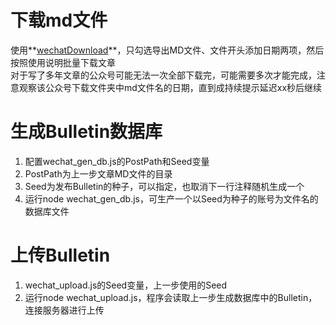 # 下载md文件
使用**[wechatDownload](https://github.com/qiye45/wechatDownload)**，只勾选导出MD文件、文件开头添加日期两项，然后按照使用说明批量下载文章  
对于写了多年文章的公众号可能无法一次全部下载完，可能需要多次才能完成，注意观察该公众号下载文件夹中md文件名的日期，直到成持续提示延迟xx秒后继续  

# 生成Bulletin数据库
1. 配置wechat_gen_db.js的PostPath和Seed变量  
  1. PostPath为上一步文章MD文件的目录  
  2. Seed为发布Bulletin的种子，可以指定，也取消下一行注释随机生成一个  
2. 运行node wechat_gen_db.js，可生产一个以Seed为种子的账号为文件名的数据库文件  

# 上传Bulletin
1. wechat_upload.js的Seed变量，上一步使用的Seed  
2. 运行node wechat_upload.js，程序会读取上一步生成数据库中的Bulletin，连接服务器进行上传  
